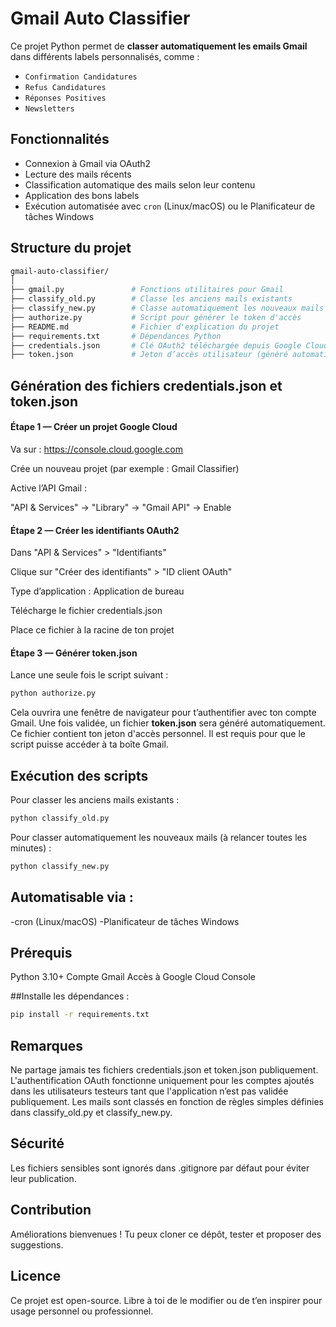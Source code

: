 # Gmail Auto Classifier

Ce projet Python permet de **classer automatiquement les emails Gmail** dans différents labels personnalisés, comme :

- `Confirmation Candidatures`
- `Refus Candidatures`
- `Réponses Positives`
- `Newsletters`

##  Fonctionnalités

- Connexion à Gmail via OAuth2
- Lecture des mails récents
- Classification automatique des mails selon leur contenu
- Application des bons labels
- Exécution automatisée avec `cron` (Linux/macOS) ou le Planificateur de tâches Windows



## Structure du projet

```bash
gmail-auto-classifier/
│
├── gmail.py               # Fonctions utilitaires pour Gmail
├── classify_old.py        # Classe les anciens mails existants
├── classify_new.py        # Classe automatiquement les nouveaux mails (à exécuter régulièrement)
├── authorize.py           # Script pour générer le token d'accès
├── README.md              # Fichier d'explication du projet
├── requirements.txt       # Dépendances Python
├── credentials.json       # Clé OAuth2 téléchargée depuis Google Cloud Console (non incluse ici)
├── token.json             # Jeton d’accès utilisateur (généré automatiquement)
```

## Génération des fichiers credentials.json et token.json
#### Étape 1 — Créer un projet Google Cloud
Va sur : https://console.cloud.google.com

Crée un nouveau projet (par exemple : Gmail Classifier)

Active l’API Gmail :

"API & Services" → "Library" → "Gmail API" → Enable

#### Étape 2 — Créer les identifiants OAuth2
Dans "API & Services" > "Identifiants"

Clique sur "Créer des identifiants" > "ID client OAuth"

Type d’application : Application de bureau

Télécharge le fichier credentials.json

Place ce fichier à la racine de ton projet

#### Étape 3 — Générer token.json
Lance une seule fois le script suivant :

```bash
python authorize.py
```
Cela ouvrira une fenêtre de navigateur pour t’authentifier avec ton compte Gmail. Une fois validée, un fichier **token.json** sera généré automatiquement.
Ce fichier contient ton jeton d'accès personnel. Il est requis pour que le script puisse accéder à ta boîte Gmail.

## Exécution des scripts
Pour classer les anciens mails existants :
```bash
python classify_old.py
```
Pour classer automatiquement les nouveaux mails (à relancer toutes les minutes) :
```bash
python classify_new.py
```

## Automatisable via :
-cron (Linux/macOS)
-Planificateur de tâches Windows

## Prérequis
Python 3.10+
Compte Gmail
Accès à Google Cloud Console

##Installe les dépendances :
```bash
pip install -r requirements.txt
```
## Remarques
Ne partage jamais tes fichiers credentials.json et token.json publiquement.
L'authentification OAuth fonctionne uniquement pour les comptes ajoutés dans les utilisateurs testeurs tant que l'application n’est pas validée publiquement.
Les mails sont classés en fonction de règles simples définies dans classify_old.py et classify_new.py.

## Sécurité
Les fichiers sensibles sont ignorés dans .gitignore par défaut pour éviter leur publication.

## Contribution
Améliorations bienvenues ! Tu peux cloner ce dépôt, tester et proposer des suggestions.

## Licence
Ce projet est open-source. Libre à toi de le modifier ou de t’en inspirer pour usage personnel ou professionnel.
